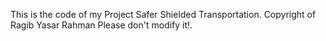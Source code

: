 This is the code of my Project Safer Shielded Transportation.
Copyright of Ragib Yasar Rahman
Please don't modify it!.
